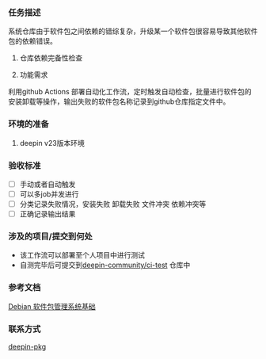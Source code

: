 ### 任务描述

 系统仓库由于软件包之间依赖的错综复杂，升级某一个软件包很容易导致其他软件包的依赖错误。

1. 仓库依赖完备性检查

2. 功能需求

  利用github Actions 部署自动化工作流，定时触发自动检查，批量进行软件包的安装卸载等操作，输出失败的软件包名称记录到github仓库指定文件中。

### 环境的准备

1. deepin v23版本环境 
### 验收标准

- [ ] 手动或者自动触发
- [ ] 可以多job并发进行
- [ ] 分类记录失败情况，安装失败 卸载失败  文件冲突 依赖冲突等
- [ ] 正确记录输出结果
### 涉及的项目/提交到何处

* 该工作流可以部署至个人项目中进行测试
* 自测完毕后可提交到[deepin-community/ci-test](https://github.com/deepin-community/ci-test) 仓库中
### 参考文档

[Debian 软件包管理系统基础](https://www.debian.org/doc/manuals/debian-faq/pkg-basics.zh-cn.html)

### 联系方式

[deepin-pkg](https://github.com/deepin-community/SIG/tree/master/sig/deepin-pkg)

